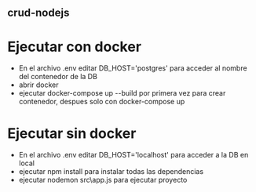 ## crud-nodejs

# Ejecutar con docker
  - En el archivo .env editar DB_HOST='postgres' para acceder al nombre del contenedor de la DB
  - abrir docker
  - ejecutar docker-compose up --build por primera vez para crear contenedor, despues solo con docker-compose up

# Ejecutar sin docker
  - En el archivo .env editar DB_HOST='localhost' para acceder a la DB en local
  - ejecutar npm install para instalar todas las dependencias
  - ejecutar nodemon src\app.js para ejecutar proyecto


